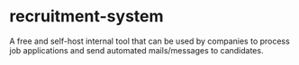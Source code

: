 # recruitment-system
A free and self-host internal tool that can be used by companies to process job applications and send automated mails/messages to candidates.
